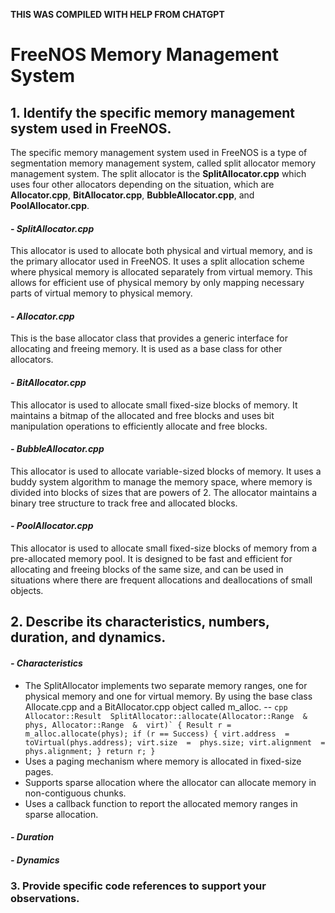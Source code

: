 **THIS WAS COMPILED WITH HELP FROM CHATGPT**

# <h1>FreeNOS Memory Management System</h1>

## <h2>1. Identify the specific memory management system used in FreeNOS.</h2>
The specific memory management system used in FreeNOS is a type of segmentation memory management system, called split allocator memory management system. The split allocator is the **SplitAllocator.cpp** which uses four other allocators depending on the situation, which are **Allocator.cpp**, **BitAllocator.cpp**, **BubbleAllocator.cpp**, and **PoolAllocator.cpp**.
#### *- SplitAllocator.cpp*
This allocator is used to allocate both physical and virtual memory, and is the primary allocator used in FreeNOS. It uses a split allocation scheme where physical memory is allocated separately from virtual memory. This allows for efficient use of physical memory by only mapping necessary parts of virtual memory to physical memory.
#### *- Allocator.cpp*
This is the base allocator class that provides a generic interface for allocating and freeing memory. It is used as a base class for other allocators.
#### *- BitAllocator.cpp*
This allocator is used to allocate small fixed-size blocks of memory. It maintains a bitmap of the allocated and free blocks and uses bit manipulation operations to efficiently allocate and free blocks.
#### *- BubbleAllocator.cpp*
This allocator is used to allocate variable-sized blocks of memory. It uses a buddy system algorithm to manage the memory space, where memory is divided into blocks of sizes that are powers of 2. The allocator maintains a binary tree structure to track free and allocated blocks.
#### *- PoolAllocator.cpp*
This allocator is used to allocate small fixed-size blocks of memory from a pre-allocated memory pool. It is designed to be fast and efficient for allocating and freeing blocks of the same size, and can be used in situations where there are frequent allocations and deallocations of small objects.
## <h2>2. Describe its characteristics, numbers, duration, and dynamics.</h2>
#### *- Characteristics*
-   The SplitAllocator implements two separate memory ranges, one for physical memory and one for virtual memory. By using the base class Allocate.cpp and a BitAllocator.cpp object called m_alloc.
-- ```cpp
Allocator::Result  SplitAllocator::allocate(Allocator::Range  &  phys, Allocator::Range  &  virt)`
{
	Result r =  m_alloc.allocate(phys);
	if (r == Success)
	{
		virt.address  =  toVirtual(phys.address);
		virt.size  =  phys.size;
		virt.alignment  =  phys.alignment;
		}
		return r;
}```
-   Uses a paging mechanism where memory is allocated in fixed-size pages.
-   Supports sparse allocation where the allocator can allocate memory in non-contiguous chunks.
-   Uses a callback function to report the allocated memory ranges in sparse allocation.
#### *- Duration*
#### *- Dynamics*

### 3. Provide specific code references to support your observations.
